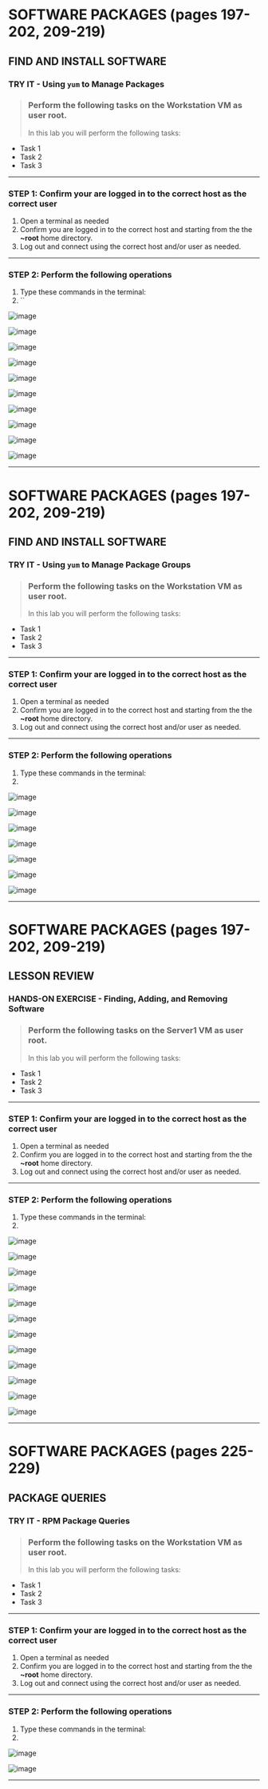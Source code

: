 # SOFTWARE PACKAGES (pages 197-202, 209-219)
## FIND AND INSTALL SOFTWARE

### TRY IT - Using `yum` to Manage Packages

> ### Perform the following tasks on the **Workstation VM** as user **root**.
> In this lab you will perform the following tasks:
- Task 1
- Task 2
- Task 3

******
### STEP 1: Confirm your are logged in to the correct host as the correct user
1. Open a terminal as needed
2. Confirm you are logged in to the correct host and starting from the the **~root** home directory.
3. Log out and connect using the correct host and/or user as needed.
******
### STEP 2: Perform the following operations
1. Type these commands in the terminal: 
2. ``

![image](https://user-images.githubusercontent.com/36435980/166342381-3ff9c513-c4d4-4fe3-9004-f9b798f86919.png)

![image](https://user-images.githubusercontent.com/36435980/166342722-137de484-4aeb-4ca1-9759-50714dc0dda0.png)

![image](https://user-images.githubusercontent.com/36435980/166342884-409ccec7-d548-44cb-bdd6-078e0c470ae6.png)

![image](https://user-images.githubusercontent.com/36435980/166343941-2e282deb-a3d8-4a8e-950d-dfa6ef506465.png)

![image](https://user-images.githubusercontent.com/36435980/166344362-4fa83498-a506-443c-8385-7ba692bbec0a.png)

![image](https://user-images.githubusercontent.com/36435980/166344495-7e1d85ae-962d-48f0-bb9a-803ff04cf37c.png)

![image](https://user-images.githubusercontent.com/36435980/166344647-885b1fd2-492b-44bb-b2c4-84aeb2fb195c.png)

![image](https://user-images.githubusercontent.com/36435980/166344966-1fa93466-0842-4d3c-9046-33107acf34ff.png)

![image](https://user-images.githubusercontent.com/36435980/166345108-ed6f549f-3b73-4d93-a1fe-08aabbf2a90e.png)

![image](https://user-images.githubusercontent.com/36435980/166345248-21b706ed-01e5-4142-8e28-df1d8f15290e.png)


******

# SOFTWARE PACKAGES (pages 197-202, 209-219)
## FIND AND INSTALL SOFTWARE

### TRY IT - Using `yum` to Manage Package Groups

> ### Perform the following tasks on the **Workstation VM** as user **root**.
> In this lab you will perform the following tasks:
- Task 1
- Task 2
- Task 3


******
### STEP 1: Confirm your are logged in to the correct host as the correct user
1. Open a terminal as needed
2. Confirm you are logged in to the correct host and starting from the the **~root** home directory.
3. Log out and connect using the correct host and/or user as needed.
******
### STEP 2: Perform the following operations
1. Type these commands in the terminal: 
2. ` `

![image](https://user-images.githubusercontent.com/36435980/166503635-2e3c9eab-a3dd-4349-ad60-29757d274cf8.png)

![image](https://user-images.githubusercontent.com/36435980/166504502-f647d8d5-0dca-4a00-888a-53bf9e94fdb0.png)

![image](https://user-images.githubusercontent.com/36435980/166505038-e5285bfd-d1b5-42d9-975d-81b80174134e.png)

![image](https://user-images.githubusercontent.com/36435980/166505126-3359e46b-b372-4e91-9c5e-d9dbda22476f.png)

![image](https://user-images.githubusercontent.com/36435980/166506723-ba1a538d-51d6-440e-b8a6-0711d61dcebf.png)

![image](https://user-images.githubusercontent.com/36435980/166506812-a82780a8-4633-4cd4-86b7-c62575bc3a28.png)

![image](https://user-images.githubusercontent.com/36435980/166506913-8becab9e-1e75-4f71-9c37-1573c4ad6954.png)


******

# SOFTWARE PACKAGES (pages 197-202, 209-219)
## LESSON REVIEW

### HANDS-ON EXERCISE - Finding, Adding, and Removing Software

> ### Perform the following tasks on the **Server1 VM** as user **root**.
> In this lab you will perform the following tasks:
- Task 1
- Task 2
- Task 3


******
### STEP 1: Confirm your are logged in to the correct host as the correct user
1. Open a terminal as needed
2. Confirm you are logged in to the correct host and starting from the the **~root** home directory.
3. Log out and connect using the correct host and/or user as needed.
******
### STEP 2: Perform the following operations
1. Type these commands in the terminal: 
2. ` `

![image](https://user-images.githubusercontent.com/36435980/166508382-53a3226f-4875-42e7-9cf9-5f4e169d3148.png)

![image](https://user-images.githubusercontent.com/36435980/166508589-f2b2a86e-323e-41c2-b83b-aaa0d0315fee.png)

![image](https://user-images.githubusercontent.com/36435980/166509793-17f41150-4511-4450-b59e-44454d6c3e15.png)

![image](https://user-images.githubusercontent.com/36435980/166509717-cf5b8ee4-616c-4dcb-88d1-5b7e12e5b25a.png)

![image](https://user-images.githubusercontent.com/36435980/166510505-d23aeee8-5f92-4f5d-b0c5-41dd2b585acb.png)

![image](https://user-images.githubusercontent.com/36435980/166511377-cdff1278-d737-4e0f-b75b-aedbd09c2126.png)

![image](https://user-images.githubusercontent.com/36435980/166512431-44b224d3-9f56-49ef-bde6-4552e2da9771.png)

![image](https://user-images.githubusercontent.com/36435980/166513598-31c45885-30b4-4077-9359-1f9866cd3cf4.png)

![image](https://user-images.githubusercontent.com/36435980/166514511-f698f8a3-663e-46eb-9877-94f429ba83bb.png)

![image](https://user-images.githubusercontent.com/36435980/166515403-58dc36c8-1696-48b1-8af9-e1d900319973.png)

![image](https://user-images.githubusercontent.com/36435980/166515645-ff820d73-5fb4-4006-9841-11d83f185b8e.png)

![image](https://user-images.githubusercontent.com/36435980/166515988-defcaa1f-d0ac-4f5f-8c00-8864a811521a.png)

******

# SOFTWARE PACKAGES (pages 225-229)
## PACKAGE QUERIES

### TRY IT - RPM Package Queries

> ### Perform the following tasks on the **Workstation VM** as user **root**.
> In this lab you will perform the following tasks:
- Task 1
- Task 2
- Task 3


******
### STEP 1: Confirm your are logged in to the correct host as the correct user
1. Open a terminal as needed
2. Confirm you are logged in to the correct host and starting from the the **~root** home directory.
3. Log out and connect using the correct host and/or user as needed.
******
### STEP 2: Perform the following operations
1. Type these commands in the terminal: 
2. ` `

![image](https://user-images.githubusercontent.com/36435980/166522531-daaacffd-1655-4a11-81d0-d6a1755e6712.png)

![image](https://user-images.githubusercontent.com/36435980/166524519-5fb062a4-64eb-48d6-8dd7-bfcd45f402fb.png)

******
